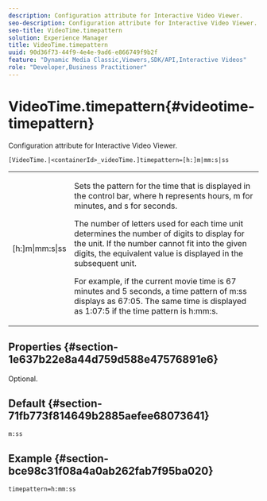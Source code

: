```yaml
---
description: Configuration attribute for Interactive Video Viewer.
seo-description: Configuration attribute for Interactive Video Viewer.
seo-title: VideoTime.timepattern
solution: Experience Manager
title: VideoTime.timepattern
uuid: 90d36f73-44f9-4e4e-9ad6-e866749f9b2f
feature: "Dynamic Media Classic,Viewers,SDK/API,Interactive Videos"
role: "Developer,Business Practitioner"
---
```


# VideoTime.timepattern{#videotime-timepattern}

Configuration attribute for Interactive Video Viewer.

 `[VideoTime.|<containerId>_videoTime.]timepattern=[h:]m|mm:s|ss`

<table id="table_441553CD34C94A58A9D7CBF772DEDDB6"> 
 <tbody> 
  <tr> 
   <td colname="col1"> <p> <span class="codeph"> [h:]m|mm:s|ss</span> </p> </td> 
   <td colname="col2"> <p> Sets the pattern for the time that is displayed in the control bar, where <span class="codeph"> h</span> represents hours, <span class="codeph"> m</span> for minutes, and <span class="codeph"> s</span> for seconds. </p> <p>The number of letters used for each time unit determines the number of digits to display for the unit. If the number cannot fit into the given digits, the equivalent value is displayed in the subsequent unit. </p> <p>For example, if the current movie time is 67 minutes and 5 seconds, a time pattern of <span class="codeph"> m:ss</span> displays as 67:05. The same time is displayed as 1:07:5 if the time pattern is <span class="codeph"> h:mm:s</span>. </p> </td> 
  </tr> 
 </tbody> 
</table>

## Properties {#section-1e637b22e8a44d759d588e47576891e6}

Optional.

## Default {#section-71fb773f814649b2885aefee68073641}

`m:ss`

## Example {#section-bce98c31f08a4a0ab262fab7f95ba020}

```
timepattern=h:mm:ss
```

